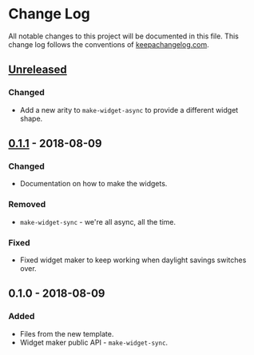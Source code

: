 # Change Log
All notable changes to this project will be documented in this file. This change log follows the conventions of [keepachangelog.com](http://keepachangelog.com/).

## [Unreleased]
### Changed
- Add a new arity to `make-widget-async` to provide a different widget shape.

## [0.1.1] - 2018-08-09
### Changed
- Documentation on how to make the widgets.

### Removed
- `make-widget-sync` - we're all async, all the time.

### Fixed
- Fixed widget maker to keep working when daylight savings switches over.

## 0.1.0 - 2018-08-09
### Added
- Files from the new template.
- Widget maker public API - `make-widget-sync`.

[Unreleased]: https://github.com/your-name/clambda/compare/0.1.1...HEAD
[0.1.1]: https://github.com/your-name/clambda/compare/0.1.0...0.1.1
